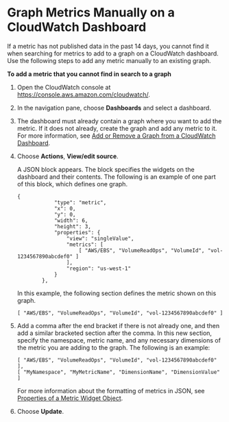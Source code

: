 # Graph Metrics Manually on a CloudWatch Dashboard<a name="add_old_metrics_to_graph"></a>

If a metric has not published data in the past 14 days, you cannot find it when searching for metrics to add to a graph on a CloudWatch dashboard\. Use the following steps to add any metric manually to an existing graph\.

**To add a metric that you cannot find in search to a graph**

1. Open the CloudWatch console at [https://console\.aws\.amazon\.com/cloudwatch/](https://console.aws.amazon.com/cloudwatch/)\.

1. In the navigation pane, choose **Dashboards** and select a dashboard\.

1. The dashboard must already contain a graph where you want to add the metric\. If it does not already, create the graph and add any metric to it\. For more information, see [Add or Remove a Graph from a CloudWatch Dashboard](add_remove_graph_dashboard.md)\.

1. Choose **Actions**, **View/edit source**\.

   A JSON block appears\. The block specifies the widgets on the dashboard and their contents\. The following is an example of one part of this block, which defines one graph\.

   ```
   {
               "type": "metric",
               "x": 0,
               "y": 0,
               "width": 6,
               "height": 3,
               "properties": {
                   "view": "singleValue",
                   "metrics": [
                       [ "AWS/EBS", "VolumeReadOps", "VolumeId", "vol-1234567890abcdef0" ]
                   ],
                   "region": "us-west-1"
               }
           },
   ```

   In this example, the following section defines the metric shown on this graph\.

   ```
   [ "AWS/EBS", "VolumeReadOps", "VolumeId", "vol-1234567890abcdef0" ]
   ```

1. Add a comma after the end bracket if there is not already one, and then add a similar bracketed section after the comma\. In this new section, specify the namespace, metric name, and any necessary dimensions of the metric you are adding to the graph\. The following is an example:

   ```
   [ "AWS/EBS", "VolumeReadOps", "VolumeId", "vol-1234567890abcdef0" ],
   [ "MyNamespace", "MyMetricName", "DimensionName", "DimensionValue" ]
   ```

   For more information about the formatting of metrics in JSON, see [ Properties of a Metric Widget Object](http://docs.aws.amazon.com/AmazonCloudWatch/latest/APIReference/CloudWatch-Dashboard-Body-Structure.html#CloudWatch-Dashboard-Properties-Metric-Widget-Object)\.

1. Choose **Update**\.